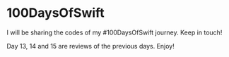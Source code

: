 # 100DaysOfSwift
I will be sharing the codes of my #100DaysOfSwift journey. Keep in touch!

Day 13, 14 and 15 are reviews of the previous days. Enjoy!
